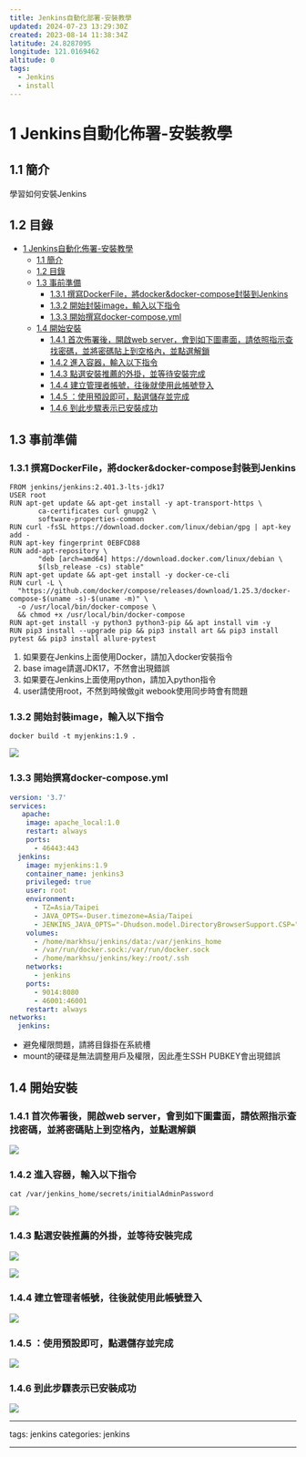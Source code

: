 ```yaml
---
title: Jenkins自動化部署-安裝教學
updated: 2024-07-23 13:29:30Z
created: 2023-08-14 11:38:34Z
latitude: 24.8287095
longitude: 121.0169462
altitude: 0
tags:
  - Jenkins
  - install
---
```


# 1 Jenkins自動化佈署-安裝教學

## 1.1 簡介
學習如何安裝Jenkins

## 1.2 目錄

- [1 Jenkins自動化佈署-安裝教學](#1-jenkins自動化佈署-安裝教學)
  - [1.1 簡介](#11-簡介)
  - [1.2 目錄](#12-目錄)
  - [1.3 事前準備](#13-事前準備)
    - [1.3.1 撰寫DockerFile，將docker\&docker-compose封裝到Jenkins](#131-撰寫dockerfile將dockerdocker-compose封裝到jenkins)
    - [1.3.2 開始封裝image，輸入以下指令](#132-開始封裝image輸入以下指令)
    - [1.3.3 開始撰寫docker-compose.yml](#133-開始撰寫docker-composeyml)
  - [1.4 開始安裝](#14-開始安裝)
    - [1.4.1 首次佈署後，開啟web server，會到如下圖畫面，請依照指示查找密碼，並將密碼貼上到空格內，並點選解鎖](#141-首次佈署後開啟web-server會到如下圖畫面請依照指示查找密碼並將密碼貼上到空格內並點選解鎖)
    - [1.4.2 進入容器，輸入以下指令](#142-進入容器輸入以下指令)
    - [1.4.3 點選安裝推薦的外掛，並等待安裝完成](#143-點選安裝推薦的外掛並等待安裝完成)
    - [1.4.4 建立管理者帳號，往後就使用此帳號登入](#144-建立管理者帳號往後就使用此帳號登入)
    - [1.4.5 ：使用預設即可，點選儲存並完成](#145-使用預設即可點選儲存並完成)
    - [1.4.6 到此步驟表示已安裝成功](#146-到此步驟表示已安裝成功)


## 1.3 事前準備

### 1.3.1 撰寫DockerFile，將docker&docker-compose封裝到Jenkins

```docker
FROM jenkins/jenkins:2.401.3-lts-jdk17
USER root  
RUN apt-get update && apt-get install -y apt-transport-https \  
       ca-certificates curl gnupg2 \  
       software-properties-common  
RUN curl -fsSL https://download.docker.com/linux/debian/gpg | apt-key add -  
RUN apt-key fingerprint 0EBFCD88  
RUN add-apt-repository \  
       "deb [arch=amd64] https://download.docker.com/linux/debian \  
       $(lsb_release -cs) stable"  
RUN apt-get update && apt-get install -y docker-ce-cli  
RUN curl -L \  
  "https://github.com/docker/compose/releases/download/1.25.3/docker-compose-$(uname -s)-$(uname -m)" \  
  -o /usr/local/bin/docker-compose \  
  && chmod +x /usr/local/bin/docker-compose  
RUN apt-get install -y python3 python3-pip && apt install vim -y 
RUN pip3 install --upgrade pip && pip3 install art && pip3 install pytest && pip3 install allure-pytest 
```


1. 如果要在Jenkins上面使用Docker，請加入docker安裝指令
2. base image請選JDK17，不然會出現錯誤
3. 如果要在Jenkins上面使用python，請加入python指令
4. user請使用root，不然到時候做git webook使用同步時會有問題


<!--more-->

### 1.3.2 開始封裝image，輸入以下指令

```docker
docker build -t myjenkins:1.9 .
```

![](https://raw.githubusercontent.com/Mark850409/20250809_gitbook_local/refs/heads/master/image/upload_5aa6dc22cd7a7d0af63befd575e0c9c8.png)


### 1.3.3 開始撰寫docker-compose.yml

```yaml
version: '3.7'
services:
   apache:
    image: apache_local:1.0
    restart: always
    ports:
      - 46443:443
  jenkins:
    image: myjenkins:1.9
    container_name: jenkins3
    privileged: true
    user: root
    environment:
      - TZ=Asia/Taipei
      - JAVA_OPTS=-Duser.timezone=Asia/Taipei
      - JENKINS_JAVA_OPTS="-Dhudson.model.DirectoryBrowserSupport.CSP="
    volumes:
      - /home/markhsu/jenkins/data:/var/jenkins_home 
      - /var/run/docker.sock:/var/run/docker.sock 
      - /home/markhsu/jenkins/key:/root/.ssh
    networks:
      - jenkins
    ports:
      - 9014:8080
      - 46001:46001
    restart: always
networks:
  jenkins:
```

* 避免權限問題，請將目錄掛在系統槽
* mount的硬碟是無法調整用戶及權限，因此產生SSH PUBKEY會出現錯誤


## 1.4 開始安裝

### 1.4.1 首次佈署後，開啟web server，會到如下圖畫面，請依照指示查找密碼，並將密碼貼上到空格內，並點選解鎖

![](https://raw.githubusercontent.com/Mark850409/20250809_gitbook_local/refs/heads/master/image/upload_4387a13069c099dcb80b94f8fe358bcd.png)

### 1.4.2 進入容器，輸入以下指令
```console=
cat /var/jenkins_home/secrets/initialAdminPassword
```

![](https://raw.githubusercontent.com/Mark850409/20250809_gitbook_local/refs/heads/master/image/upload_76a80c065a3d6604a63c89a3d48ba7a6.png)

### 1.4.3 點選安裝推薦的外掛，並等待安裝完成
![](https://raw.githubusercontent.com/Mark850409/20250809_gitbook_local/refs/heads/master/image/upload_bba7bcfcd1078bbd3f67a1264982747a.png)

![](https://raw.githubusercontent.com/Mark850409/20250809_gitbook_local/refs/heads/master/image/upload_b7201dbb2d9a1952343f38f6af659f6a.png)


### 1.4.4 建立管理者帳號，往後就使用此帳號登入

![](https://raw.githubusercontent.com/Mark850409/20250809_gitbook_local/refs/heads/master/image/upload_1370aefec0db3d17197d05313250294e.png)


### 1.4.5 ：使用預設即可，點選儲存並完成
![](https://raw.githubusercontent.com/Mark850409/20250809_gitbook_local/refs/heads/master/image/upload_0d300151fbb7d5d8881fd36fe96d8101.png)


### 1.4.6 到此步驟表示已安裝成功
![](https://raw.githubusercontent.com/Mark850409/20250809_gitbook_local/refs/heads/master/image/upload_8f0ed2016d759bcf9e31b68908bd9ee9.png)

---
tags: jenkins
categories: jenkins

---
